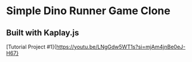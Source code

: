 # Simple Dino Runner Game Clone
## Built with Kaplay.js

[Tutorial Project #1]{https://youtu.be/LNgGdw5WT1s?si=mjAm4jnBe0eJ-H67}